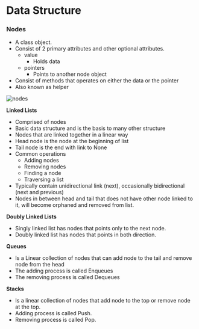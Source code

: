 # Data Structure  
### Nodes  
- A class object.
- Consist of 2 primary attributes and other optional attributes.
    - value
        - Holds data
    - pointers
        - Points to another node object
- Consist of methods that operates on either the data or the pointer
- Also known as helper
 
![nodes](https://raw.githubusercontent.com/khongminhtn/software-engineering-studies/main/codecamp/image/nodes.png)
 
**Linked Lists**
- Comprised of nodes
- Basic data structure and is the basis to many other structure
- Nodes that are linked together in a linear way
- Head node is the node at the beginning of list
- Tail node is the end with link to None
- Common operations
    - Adding nodes
    - Removing nodes
    - Finding a node
    - Traversing a list
- Typically contain unidirectional link (next), occasionally bidirectional (next and previous)
- Nodes in between head and tail that does not have other node linked to it, will become orphaned and removed from list.

 
**Doubly Linked Lists**
- Singly linked list has nodes that points only to the next node.
- Doubly linked list has nodes that points in both direction.
 
**Queues**
-  Is a Linear collection of nodes that can add node to the tail and remove node from the head
-  The adding process is called Enqueues
-  The removing process is called Dequeues
 
**Stacks**
- Is a linear collection of nodes that add node to the top or remove node at the top.
- Adding process is called Push.
- Removing process is called Pop.
 
